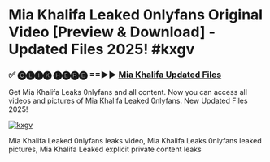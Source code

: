 # Mia Khalifa Leaked 0nlyfans Original Video [Preview & Download] - Updated Files 2025! #kxgv

<h3>✅ 🅒🅛🅘🅚 🅗🅔🅡🅔 ==►► <a href="https://mediafile.pages.dev?q=Mia+Khalifa&ref=B5R" rel="nofollow">Mia Khalifa Updated Files</a></h3>

Get Mia Khalifa Leaks 0nlyfans and all content. Now you can access all videos and pictures of Mia Khalifa Leaked 0nlyfans. New Updated Files 2025!

[![kxgv](https://github.com/user-attachments/assets/f5210949-1d50-4880-9bd9-f37c6975c838)](https://mediafile.pages.dev?q=Mia+Khalifa&ref=B5R)

Mia Khalifa Leaked 0nlyfans leaks video, Mia Khalifa Leaks 0nlyfans leaked pictures, Mia Khalifa Leaked explicit private content leaks
